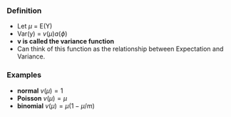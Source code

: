 ### Definition
- Let $\mu$ = E(Y)
- Var(y) = $v(\mu)a(\phi)$
- **v is called the variance function**
- Can think of this function as the relationship between Expectation and Variance.
### Examples
- **normal** $v(\mu)=1$
- **Poisson** $v(\mu)=\mu$
- **binomial** $v(\mu)=\mu(1-\mu/m)$
